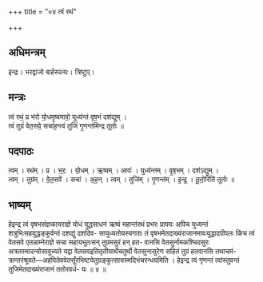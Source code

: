 +++
title = "०४ त्वं रथं"

+++
## अधिमन्त्रम्
इन्द्रः। भरद्वाजो बार्हस्पत्यः। त्रिष्टुप्।

## मन्त्रः
त्वं रथं॒ प्र भ॑रो यो॒धमृ॒ष्वमावो॒ युध्य॑न्तं वृष॒भं दश॑द्युम् ।  
त्वं तुग्रं॑ वेत॒सवे॒ सचा॑ह॒न्त्वं तुजिं॑ गृ॒णन्त॑मिन्द्र तूतोः ॥

## पदपाठः
त्वम् । रथ॑म् । प्र । भ॒रः॒ । यो॒धम् । ऋ॒ष्वम् । आवः॑ । युध्य॑न्तम् । वृ॒ष॒भम् । दश॑ऽद्युम् ।  
त्वम् । तुग्र॑म् । वे॒त॒सवे॑ । सचा॑ । अ॒ह॒न् । त्वम् । तुजि॑म् । गृ॒णन्त॑म् । इ॒न्द्र॒ । तू॒तो॒रिति॑ तूतोः ॥

## भाष्यम्
हेइन्द्र त्वं वृषभसंज्ञकायराज्ञे योधं युद्धसाधनं ऋष्वं महान्तंरथं प्रभरः प्रापयः अपिच युध्यन्तं शत्रुभिःसहयुद्धङ्कुर्वन्तं दशद्युं दशदिव- सायुध्यतोयस्यगताः तं वृषभमेतदाख्यंराजानमावःयुद्धादपीपलः किंच त्वं वेतसवे एतन्नाम्नेराज्ञे सचा सहायभूतःसन् तुग्रमसुरं हन् हत- वानसि वेतसुर्नामकश्चिदसुरः अत्रतस्मादन्योसावुच्यते यद्वा वेतसवइतितृतीयार्थेचतुर्थी वेतसुनासुरेण सहितं तुग्रं हतवानसि तथाचमं- त्रान्तरंश्रूयते—अहंपितेववेतसूँरभिष्टयेतुग्रङ्कुत्सायस्मदिभंचरन्धयमिति । हेइन्द्र त्वं गृणन्तं त्वांस्तुवन्तं तुजिमेतदाख्यंराजानं ततोरवर्ध- यः ॥ ४ ॥